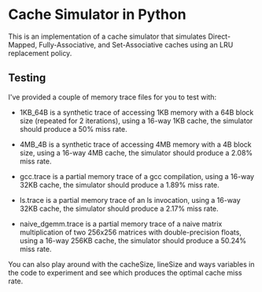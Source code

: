 # Cache Simulator in Python

This is an implementation of a cache simulator that simulates Direct-Mapped, Fully-Associative, and Set-Associative caches using an LRU replacement policy.

## Testing

I've provided a couple of memory trace files for you to test with:

- 1KB_64B is a synthetic trace of accessing 1KB memory with a 64B block size (repeated for 2 iterations), using a 16-way 1KB cache, the simulator should produce a 50% miss rate.

- 4MB_4B is a synthetic trace of accessing 4MB memory with a 4B block size, using a 16-way 4MB cache, the simulator should produce a 2.08% miss rate.

- gcc.trace is a partial memory trace of a gcc compilation, using a 16-way 32KB cache, the simulator should produce a 1.89% miss rate.

- ls.trace is a partial memory trace of an ls invocation, using a 16-way 32KB cache, the simulator should produce a 2.17% miss rate.

- naive_dgemm.trace is a partial memory trace of a naive matrix multiplication of two 256x256 matrices with double-precision floats, using a 16-way 256KB cache, the simulator should produce a 50.24% miss rate.

You can also play around with the cacheSize, lineSize and ways variables in the code to experiment and see which produces the optimal cache miss rate.
